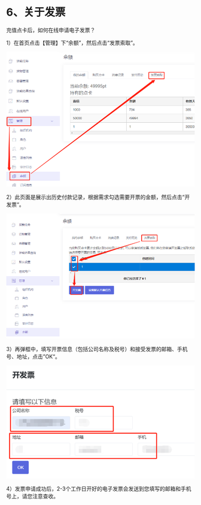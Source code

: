 # 6、关于发票

充值点卡后，如何在线申请电子发票？

1）在首页点击【管理】下“余额”，然后点击“发票索取”。

![](../.gitbook/assets/wei-xin-jie-tu-20200807102203%20%281%29.png)

2）此页面是展示出历史付款记录，根据需求勾选需要开票的金额，然后点击“开发票“。

![](../.gitbook/assets/wei-xin-jie-tu-20200807102401.png)

3）再弹框中，填写开票信息（包括公司名称及税号）和接受发票的邮箱、手机号、地址，点击”OK“。

![](../.gitbook/assets/wei-xin-jie-tu-20200807102903.png)

4）发票申请成功后，2-3个工作日开好的电子发票会发送到您填写的邮箱和手机号上，请您注意查收。

